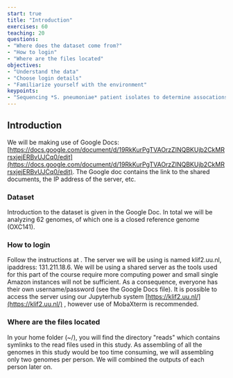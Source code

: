 ```yaml
---
start: true
title: "Introduction"
exercises: 60
teaching: 20
questions:
- "Where does the dataset come from?"
- "How to login"
- "Where are the files located"
objectives:
- "Understand the data"
- "Choose login details"
- "Familiarize yourself with the environment"
keypoints:
- "Sequencing *S. pneumoniae* patient isolates to determine assocations of bacterial genes with disease severity"
---
```


## Introduction

We will be making use of Google Docs: [https://docs.google.com/document/d/19RkKurPgTVAOrzZINQBKUjb2CkMRrsxjejERBvUJCq0/edit](https://docs.google.com/document/d/19RkKurPgTVAOrzZINQBKUjb2CkMRrsxjejERBvUJCq0/edit).
The Google doc contains the link to the shared documents, the IP address of the server, etc. 

### Dataset

Introduction to the dataset is given in the Google Doc. In total we will be analyzing 62 genomes, of which one is a closed reference genome (OXC141).

### How to login

Follow the instructions at <google docs file>.
The server we will be using is named klif2.uu.nl, ipaddress: 131.211.18.6. We will be using a shared server as the tools used for this part of the course require more computing power and small single Amazon instances will not be sufficient. As a consequence, everyone has their own username/password (see the Google Docs file). It is possible to access the server using our Jupyterhub system [https://klif2.uu.nl/](https://klif2.uu.nl/) , however use of MobaXterm is recommended. 

### Where are the files located

In your home folder (~/), you will find the directory "reads" which contains symlinks to the read files used in this study. As assembling of all the genomes in this study would be too time consuming, we will assembling only two genomes per person. We will combined the outputs of each person later on.
  
  
